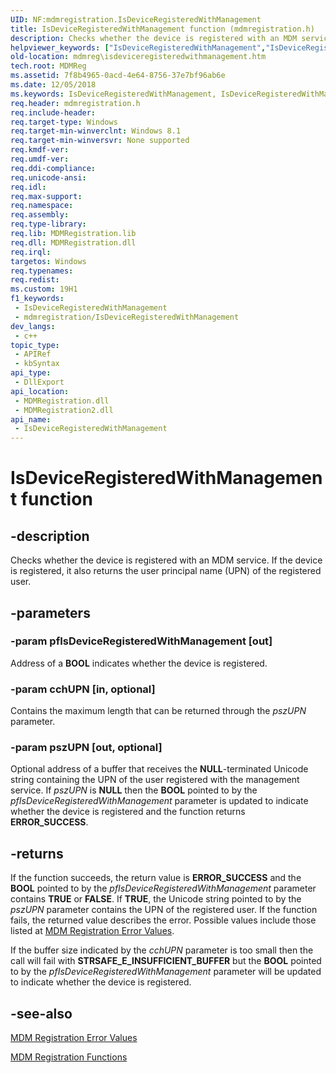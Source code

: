 ```yaml
---
UID: NF:mdmregistration.IsDeviceRegisteredWithManagement
title: IsDeviceRegisteredWithManagement function (mdmregistration.h)
description: Checks whether the device is registered with an MDM service.
helpviewer_keywords: ["IsDeviceRegisteredWithManagement","IsDeviceRegisteredWithManagement function [MDM Registration]","mdmreg.isdeviceregisteredwithmanagement","mdmregistration/IsDeviceRegisteredWithManagement"]
old-location: mdmreg\isdeviceregisteredwithmanagement.htm
tech.root: MDMReg
ms.assetid: 7f8b4965-0acd-4e64-8756-37e7bf96ab6e
ms.date: 12/05/2018
ms.keywords: IsDeviceRegisteredWithManagement, IsDeviceRegisteredWithManagement function [MDM Registration], mdmreg.isdeviceregisteredwithmanagement, mdmregistration/IsDeviceRegisteredWithManagement
req.header: mdmregistration.h
req.include-header: 
req.target-type: Windows
req.target-min-winverclnt: Windows 8.1
req.target-min-winversvr: None supported
req.kmdf-ver: 
req.umdf-ver: 
req.ddi-compliance: 
req.unicode-ansi: 
req.idl: 
req.max-support: 
req.namespace: 
req.assembly: 
req.type-library: 
req.lib: MDMRegistration.lib
req.dll: MDMRegistration.dll
req.irql: 
targetos: Windows
req.typenames: 
req.redist: 
ms.custom: 19H1
f1_keywords:
 - IsDeviceRegisteredWithManagement
 - mdmregistration/IsDeviceRegisteredWithManagement
dev_langs:
 - c++
topic_type:
 - APIRef
 - kbSyntax
api_type:
 - DllExport
api_location:
 - MDMRegistration.dll
 - MDMRegistration2.dll
api_name:
 - IsDeviceRegisteredWithManagement
---
```


# IsDeviceRegisteredWithManagement function


## -description

Checks whether the device is registered with an MDM service. If the device is registered, 
    it also returns the user principal name (UPN) of the registered user.

## -parameters

### -param pfIsDeviceRegisteredWithManagement [out]

Address of a <b>BOOL</b> indicates whether the device is registered.

### -param cchUPN [in, optional]

Contains the maximum length that can be returned through the <i>pszUPN</i> 
      parameter.

### -param pszUPN [out, optional]

Optional address of a buffer that receives the  <b>NULL</b>-terminated Unicode string 
      containing the UPN of the user registered with the management service. If <i>pszUPN</i> is 
      <b>NULL</b> then the <b>BOOL</b> pointed to by the 
      <i>pfIsDeviceRegisteredWithManagement</i> parameter is updated to indicate whether the device 
      is registered and the function returns <b>ERROR_SUCCESS</b>.

## -returns

If the function succeeds, the return value is <b>ERROR_SUCCESS</b> and the 
       <b>BOOL</b> pointed to by the 
       <i>pfIsDeviceRegisteredWithManagement</i> parameter contains <b>TRUE</b> 
       or <b>FALSE</b>. If <b>TRUE</b>, the Unicode string pointed to by the 
       <i>pszUPN</i> parameter contains the UPN of the registered user. If the function fails, the 
       returned value describes the error. Possible values include those listed at 
       <a href="/windows/desktop/MDMReg/mdm-registration-constants">MDM Registration Error Values</a>.

If the buffer size indicated by the <i>cchUPN</i> parameter is too small then the call will fail with 
       <b>STRSAFE_E_INSUFFICIENT_BUFFER</b> but the <b>BOOL</b> pointed to by 
       the <i>pfIsDeviceRegisteredWithManagement</i> parameter will be updated to indicate whether 
       the device is registered.

## -see-also

<a href="/windows/desktop/MDMReg/mdm-registration-constants">MDM Registration Error Values</a>



<a href="/windows/desktop/MDMReg/mdm-registration-functions">MDM Registration Functions</a>